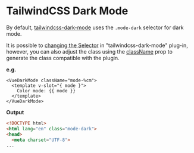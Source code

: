 # TailwindCSS Dark Mode

By default, [tailwindcss-dark-mode](https://github.com/ChanceArthur/tailwindcss-dark-mode) uses the `.mode-dark` selector for dark mode.  

It is possible to [changing the Selector](https://github.com/ChanceArthur/tailwindcss-dark-mode#changing-the-selector) in "tailwindcss-dark-mode" plug-in, however, you can also adjust the class using the [className](/guide/class-naming.html) prop to generate the class compatible with the plugin.

**e.g.**

```vue
<VueDarkMode className="mode-%cm">
  <template v-slot="{ mode }">
    Color mode: {{ mode }}
  </template>
</VueDarkMode>
```


**Output**

```html
<!DOCTYPE html>
<html lang="en" class="mode-dark">
<head>
  <meta charset="UTF-8">
...
```
